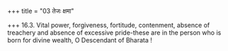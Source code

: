 +++
title = "03 तेजः क्षमा"

+++
16.3. Vital power, forgiveness, fortitude, contenment, absence of
treachery and absence of excessive pride-these are in the person who is
born for divine wealth, O Descendant of Bharata !
